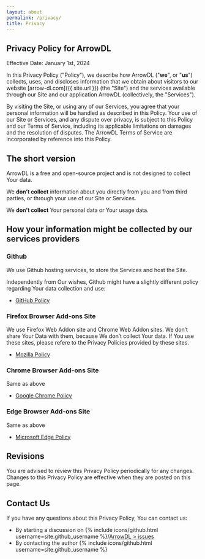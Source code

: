 ```yaml
---
layout: about
permalink: /privacy/
title: Privacy
---
```


## Privacy Policy for ArrowDL

Effective Date: January 1st, 2024

In this Privacy Policy ("Policy"), we describe how ArrowDL ("**we**", or "**us**") collects, uses, and discloses information that we obtain about visitors to our website [arrow-dl.com]({{ site.url }}) (the "Site") and the services available through our Site and our application ArrowDL (collectively, the "Services").

By visiting the Site, or using any of our Services, you agree that your personal information will be handled as described in this Policy. Your use of our Site or Services, and any dispute over privacy, is subject to this Policy and our Terms of Service, including its applicable limitations on damages and the resolution of disputes. The ArrowDL Terms of Service are incorporated by reference into this Policy.

## The short version

ArrowDL is a free and open-source project and is not designed to collect Your data.

We **don’t collect** information about you directly from you and from third parties, or through your use of our Site or Services.

We **don’t collect** Your personal data or Your usage data.

## How your information might be collected by our services providers

### Github

We use Github hosting services, to store the Services and host the Site.

Independently from Our wishes, Github might have a slightly different policy regarding Your data collection and use:

- [GitHub Policy](https://docs.github.com/en/site-policy)

### Firefox Browser Add-ons Site

We use Firefox Web Addon site and Chrome Web Addon sites.
We don’t share Your Data with them, because We don’t collect Your data.
If You use these sites, please refere to the Privacy Policies provided by these sites.

- [Mozilla Policy](https://www.mozilla.org/fr/privacy) 

### Chrome Browser Add-ons Site

Same as above

- [Google Chrome Policy](https://policies.google.com/privacy)
    

### Edge Browser Add-ons Site

Same as above

- [Microsoft Edge Policy](https://privacy.microsoft.com/)

## Revisions

You are advised to review this Privacy Policy periodically for any changes. Changes to this Privacy Policy are effective when they are posted on this page.

## Contact Us

If you have any questions about this Privacy Policy, You can contact us:
- By starting a discussion on {% include icons/github.html username=site.github_username %}/[ArrowDL > issues](https://github.com/setvisible/ArrowDL/issues/)
- By contacting the author {% include icons/github.html username=site.github_username %}
